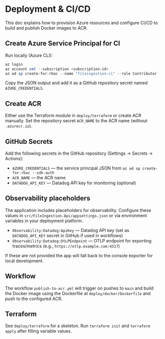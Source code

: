 # Deployment & CI/CD

This doc explains how to provision Azure resources and configure CI/CD to build and publish Docker images to ACR.

## Create Azure Service Principal for CI
Run locally (Azure CLI):

```powershell
az login
az account set --subscription <subscription-id>
az ad sp create-for-rbac --name "fileingestion-ci" --role Contributor --scopes /subscriptions/<subscription-id>/resourceGroups/<resource-group-name> --sdk-auth
```

Copy the JSON output and add it as a GitHub repository secret named `AZURE_CREDENTIALS`.

## Create ACR
Either use the Terraform module in `deploy/terraform` or create ACR manually. Set the repository secret `ACR_NAME` to the ACR name (without `.azurecr.io`).

## GitHub Secrets
Add the following secrets in the GitHub repository (Settings → Secrets → Actions):
- `AZURE_CREDENTIALS` — the service principal JSON from `az ad sp create-for-rbac --sdk-auth`
- `ACR_NAME` — the ACR name
- `DATADOG_API_KEY` — Datadog API key for monitoring (optional)

## Observability placeholders
The application includes placeholders for observability. Configure these values in `src/FileIngestion.Api/appsettings.json` or via environment variables in your deployment platform.

- `Observability:Datadog:ApiKey` — Datadog API key (set as `DATADOG_API_KEY` secret in GitHub if used in workflows)
- `Observability:Datadog:OtLPEndpoint` — OTLP endpoint for exporting traces/metrics (e.g., `https://otlp.example.com:4317`)

If these are not provided the app will fall back to the console exporter for local development.

## Workflow
The workflow `publish-to-acr.yml` will trigger on pushes to `main` and build the Docker image using the Dockerfile at `deploy/docker/Dockerfile` and push to the configured ACR.

## Terraform
See `deploy/terraform` for a skeleton. Run `terraform init` and `terraform apply` after filling variable values.
